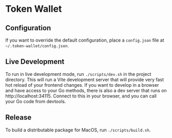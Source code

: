 # Token Wallet

## Configuration
If you want to override the default configuration, place a `config.json` file at `~/.token-wallet/config.json`.

## Live Development
To run in live development mode, run `./scripts/dev.sh` in the project directory. This will run a Vite development
server that will provide very fast hot reload of your frontend changes. If you want to develop in a browser
and have access to your Go methods, there is also a dev server that runs on http://localhost:34115. Connect
to this in your browser, and you can call your Go code from devtools.

## Release
To build a distributable package for MacOS, run `./scripts/build.sh`.
